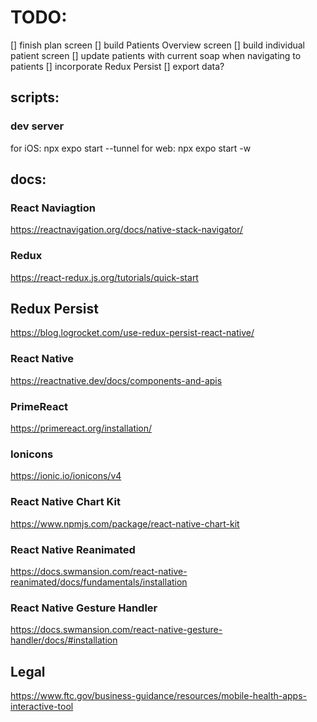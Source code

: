 # TODO:
[] finish plan screen
[] build Patients Overview screen
[] build individual patient screen
[] update patients with current soap when navigating to patients
[] incorporate Redux Persist
[] export data?



## scripts: 

### dev server
for iOS: npx expo start --tunnel
for web: npx expo start -w

## docs:

### React Naviagtion
https://reactnavigation.org/docs/native-stack-navigator/

### Redux
https://react-redux.js.org/tutorials/quick-start

## Redux Persist
https://blog.logrocket.com/use-redux-persist-react-native/

### React Native
https://reactnative.dev/docs/components-and-apis

### PrimeReact
https://primereact.org/installation/

### Ionicons
https://ionic.io/ionicons/v4

### React Native Chart Kit
https://www.npmjs.com/package/react-native-chart-kit

### React Native Reanimated
https://docs.swmansion.com/react-native-reanimated/docs/fundamentals/installation

### React Native Gesture Handler
https://docs.swmansion.com/react-native-gesture-handler/docs/#installation

## Legal
https://www.ftc.gov/business-guidance/resources/mobile-health-apps-interactive-tool
